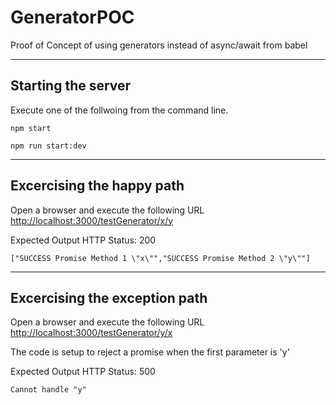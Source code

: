 # GeneratorPOC
Proof of Concept of using generators instead of async/await from babel

---
## Starting the server
Execute one of the follwoing from the command line.
```
npm start 
```
```
npm run start:dev
```
---
## Excercising the happy path
Open a browser and execute the following URL <http://localhost:3000/testGenerator/x/y>

Expected Output HTTP Status: 200
```
["SUCCESS Promise Method 1 \"x\"","SUCCESS Promise Method 2 \"y\""]
```
---
## Excercising the exception path
Open a browser and execute the following URL <http://localhost:3000/testGenerator/y/x>

The code is setup to reject a promise when the first parameter is 'y'

Expected Output HTTP Status: 500
```
Cannot handle "y"
```
